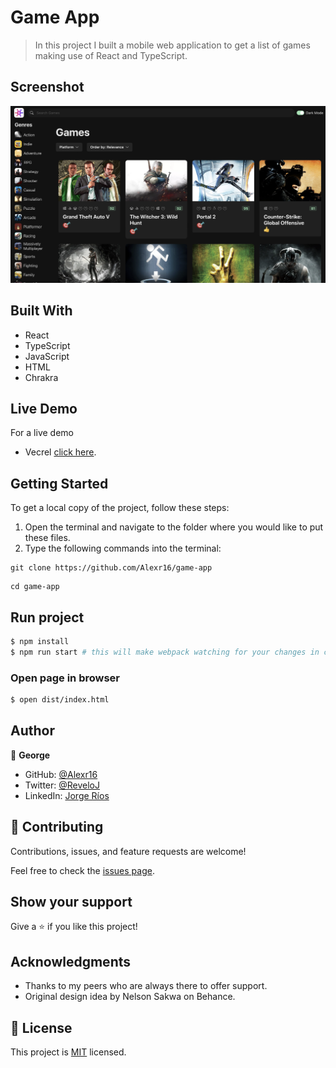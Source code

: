 # Game App

> In this project I built a mobile web application to get a list of games making use of React and TypeScript.


## Screenshot

<img src="./game-app.png">

## Built With

- React
- TypeScript
- JavaScript
- HTML
- Chrakra

## Live Demo

For a live demo
- Vecrel [click here](https://game-pftqxbp9c-jorges-projects-ef5f9b34.vercel.app).

## Getting Started

To get a local copy of the project, follow these steps: 
1. Open the terminal and navigate to the folder where you would like to put these files.
2. Type the following commands into the terminal: 
 ```
 git clone https://github.com/Alexr16/game-app
 ```
 ```
 cd game-app
 ```
 
## Run project

```bash
$ npm install
$ npm run start # this will make webpack watching for your changes in code
```

### Open page in browser

```bash
$ open dist/index.html
```

## Author

👤 **George**

- GitHub: [@Alexr16](https://github.com/Alexr16)
- Twitter: [@ReveloJ](https://twitter.com/ReveloJ)
- LinkedIn: [Jorge Ríos](https://www.linkedin.com/in/jorgeriosr/)

## 🤝 Contributing

Contributions, issues, and feature requests are welcome!

Feel free to check the [issues page](https://github.com/Alexr16/game-app/issues).

## Show your support

Give a ⭐️ if you like this project!

## Acknowledgments

- Thanks to my peers who are always there to offer support. 
- Original design idea by Nelson Sakwa on Behance.

## 📝 License

This project is [MIT](./LICENSE) licensed.

